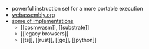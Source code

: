 - powerful instruction set for a more portable execution
- [webassembly.org](https://webassembly.org)
- [some of implementations](https://webassembly.org/features/)
	- [[cosmwasm]], [[substrate]]
	- [[legacy browsers]]
	- [[ts]], [[rust]], [[go]], [[python]]
